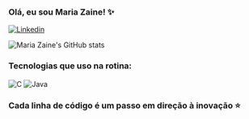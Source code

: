 ### Olá, eu sou Maria Zaine! ✨

[![Linkedin](https://img.shields.io/badge/LinkedIn-0077B5?style=for-the-badge&logo=linkedin&logoColor=white)](https://www.linkedin.com/public-profile/settings?lipi=urn%3Ali%3Apage%3Ad_flagship3_profile_self_edit_contact-info%3BLZlmD%2FPVRu2TPfxDAIB8Aw%3D%3D)

![Maria Zaine's GitHub stats](https://github-readme-stats.vercel.app/api?username=mariaazainee-gif&show_icons=true&theme=dracula)

### Tecnologias que uso na rotina: 

<div style="display: inline_block"><br?>
<img align="center" alt="C" src="https://img.shields.io/badge/C-00599C?style=for-the-badge&logo=c&logoColor=white" />
<img align="center" alt="Java" src="https://img.shields.io/badge/Java-ED8B00?style=for-the-badge&logo=openjdk&logoColor=white" />
</div>

### Cada linha de código é um passo em direção à inovação ⭐
